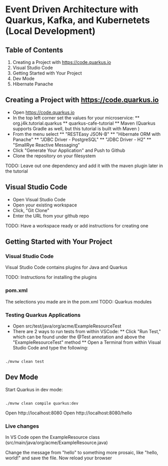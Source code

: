 # Event Driven Architecture with Quarkus, Kafka, and Kubernetets (Local Development)

## Table of Contents

1. Creating a Project with https://code.quarkus.io
2. Visual Studio Code
3. Getting Started with Your Project
4. Dev Mode
5. Hibernate Panache

## Creating a Project with https://code.quarkus.io

* Open https://code.quarkus.io
* In the top left corner set the values for your microservice:
** org.j4k.tutorial.quarkus
** quarkus-cafe-tutorial
** Maven (Quarkus supports Gradle as well, but this tutorial is built with Maven )
* From the menu select 
** "RESTEasy JSON-B"
** "Hibernate ORM with Panache" 
** "JDBC Driver - PostgreSQL" 
** "JDBC Driver - H2"
** "SmallRye Reactive Messaging"
* Click "Generate Your Application" and Push to Github
* Clone the repository on your filesystem

TODO: Leave out one dependency and add it with the maven plugin later in the tutorial

## Visual Studio Code

* Open Visual Studio Code
* Open your existing workspace
* Click, "Git Clone"
* Enter the URL from your github repo

TODO: Have a workspace ready or add instructions for creating one

## Getting Started with Your Project

### Visual Studio Code

Visual Studio Code contains plugins for Java and Quarkus

TODO: Instructions for installing the plugins

### pom.xml

The selections you made are in the pom.xml
TODO: Quarkus modules

### Testing Quarkus Applications

* Open src/test/java/org/acme/ExampleResourceTest
* There are 2 ways to run tests from within VSCode:
** Click "Run Test," which can be found under the @Test annotation and above the "ExampleResourceTest" method
** Open a Terminal from within Visual Studio Code and type the following:

```shell

./mvnw clean test

```

## Dev Mode

Start Quarkus in dev mode:

```shell

./mvnw clean compile quarkus:dev

```

Open http://localhost:8080
Open http://localhost:8080/hello

### Live changes

In VS Code open the ExampleResource class (src/main/java/org/acme/ExampleResource.java)

Change the message from "hello" to something more prosaic, like "hello, world!" and save the file.  Now reload your browser

 